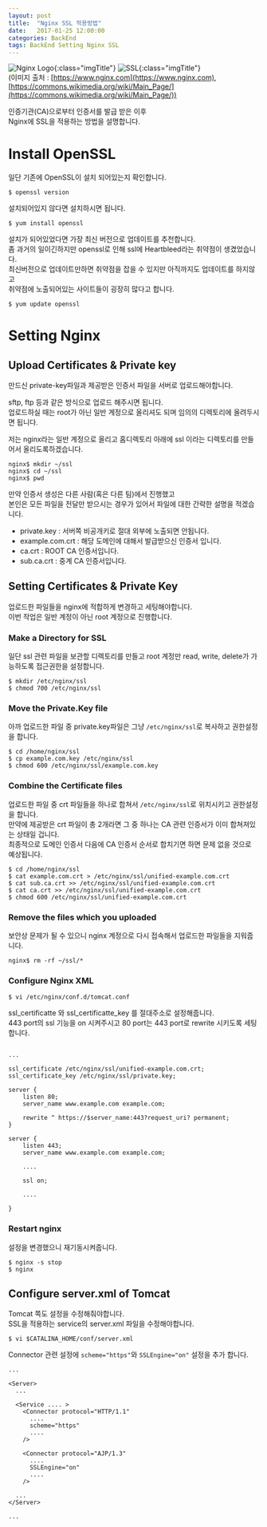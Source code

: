 ```yaml
---
layout: post
title:  "Nginx SSL 적용방법"
date:   2017-01-25 12:00:00
categories: BackEnd 
tags: BackEnd Setting Nginx SSL 
---
```



![Nginx Logo](https://cdn.wp.nginx.com/wp-content/uploads/2015/04/NGINX_logo_rgb-01.png){:class="imgTitle"}
![SSL](https://upload.wikimedia.org/wikipedia/commons/thumb/3/34/Ambox_padlock_green.svg/2000px-Ambox_padlock_green.svg.png){:class="imgTitle"}  
(이미지 출처 : [https://www.nginx.com](https://www.nginx.com), [https://commons.wikimedia.org/wiki/Main_Page/](https://commons.wikimedia.org/wiki/Main_Page/))  


인증기관(CA)으로부터 인증서를 발급 받은 이후  
Nginx에 SSL을 적용하는 방법을 설명합니다.  

<!--more-->

# Install OpenSSL

일단 기존에 OpenSSL이 설치 되어있는지 확인합니다.   

~~~terminal
$ openssl version
~~~

설치되어있지 않다면 설치하시면 됩니다.  

~~~terminal
$ yum install openssl
~~~

설치가 되어있었다면 가장 최신 버전으로 업데이트를 추천합니다.  
좀 과거의 일이긴하지만 openssl로 인해 ssl에 Heartbleed라는 취약점이 생겼었습니다.  
최신버전으로 업데이트만하면 취약점을 잡을 수 있지만 아직까지도 업데이트를 하지않고  
취약점에 노출되어있는 사이트들이 굉장히 많다고 합니다.  

~~~terminal
$ yum update openssl
~~~

# Setting Nginx

## Upload Certificates & Private key

만드신 private-key파일과 제공받은 인증서 파일을 서버로 업로드해야합니다.  

sftp, ftp 등과 같은 방식으로 업로드 해주시면 됩니다.  
업로드하실 때는 root가 아닌 일반 계정으로 올리셔도 되며 임의의 디렉토리에 올려두시면 됩니다.  

저는 nginx라는 일반 계정으로 올리고 홈디렉토리 아래에 ssl 이라는 디렉토리를 만들어서 올리도록하겠습니다.  

~~~terminal
nginx$ mkdir ~/ssl
nginx$ cd ~/ssl
nginx$ pwd
~~~

만약 인증서 생성은 다른 사람(혹은 다른 팀)에서 진행했고  
본인은 모든 파일을 전달만 받으시는 경우가 있어서 파일에 대한 간략한 설명을 적겠습니다.  

 - private.key : 서버쪽 비공개키로 절대 외부에 노출되면 안됩니다.  
 - example.com.crt : 해당 도메인에 대해서 발급받으신 인증서 입니다.  
 - ca.crt : ROOT CA 인증서입니다.  
 - sub.ca.crt : 중계 CA 인증서입니다.  

## Setting Certificates & Private Key 

업로드한 파일들을 nginx에 적합하게 변경하고 세팅해야합니다.  
이번 작업은 일반 계정이 아닌 root 계정으로 진행합니다.  

### Make a Directory for SSL

일단 ssl 관련 파일을 보관할 디렉토리를 만들고 
root 계정만 read, write, delete가 가능하도록 접근권한을 설정합니다.  

~~~terminal
$ mkdir /etc/nginx/ssl
$ chmod 700 /etc/nginx/ssl
~~~

### Move the Private.Key file 

아까 업로드한 파일 중 private.key파일은 그냥 ```/etc/nginx/ssl```로 복사하고 권한설정을 합니다.  

~~~terminal
$ cd /home/nginx/ssl
$ cp example.com.key /etc/nginx/ssl
$ chmod 600 /etc/nginx/ssl/example.com.key
~~~

### Combine the Certificate files  

업로드한 파일 중 crt 파일들을 하나로 합쳐서 ```/etc/nginx/ssl```로 위치시키고 권한설정을 합니다.  
만약에 제공받은 crt 파일이 총 2개라면 그 중 하나는 CA 관련 인증서가 이미 합쳐져있는 상태일 겁니다.  
최종적으로 도메인 인증서 다음에 CA 인증서 순서로 합치기면 하면 문제 없을 것으로 예상됩니다.  

~~~terminal
$ cd /home/nginx/ssl
$ cat example.com.crt > /etc/nginx/ssl/unified-example.com.crt 
$ cat sub.ca.crt >> /etc/nginx/ssl/unified-example.com.crt 
$ cat ca.crt >> /etc/nginx/ssl/unified-example.com.crt 
$ chmod 600 /etc/nginx/ssl/unified-example.com.crt
~~~

### Remove the files which you uploaded

보안상 문제가 될 수 있으니 nginx 계정으로 다시 접속해서 업로드한 파일들을 지워줍니다.  

~~~terminal
nginx$ rm -rf ~/ssl/*
~~~

<!--ads-->

### Configure Nginx XML

~~~terminal
$ vi /etc/nginx/conf.d/tomcat.conf
~~~

ssl_certificatte 와 ssl_certificatte_key 를 절대주소로 설정해줍니다.  
443 port의 ssl 기능을 on 시켜주시고 80 port는 443 port로 rewrite 시키도록 세팅합니다.    

~~~vim

...

ssl_certificate /etc/nginx/ssl/unified-example.com.crt;
ssl_certificate_key /etc/nginx/ssl/private.key;

server {
    listen 80;
    server_name www.example.com example.com;
    
    rewrite ^ https://$server_name:443?request_uri? permanent;
}

server {
    listen 443;
    server_name www.example.com example.com;
    
    ....
    
    ssl on;
    
    ....
    
}
~~~

### Restart nginx

설정을 변경했으니 재기동시켜줍니다.  

~~~terminal
$ nginx -s stop
$ nginx 
~~~

## Configure server.xml of Tomcat

Tomcat 쪽도 설정을 수정해줘야합니다.  
SSL을 적용하는 service의 server.xml 파일을 수정해야합니다.  

~~~terminal
$ vi $CATALINA_HOME/conf/server.xml
~~~

Connector 관련 설정에 ```scheme="https"```와 ```SSLEngine="on"``` 설정을 추가 합니다. 

~~~vim
...

<Server>
  ...
  
  <Service .... >
    <Connector protocol="HTTP/1.1"
      ....
      scheme="https"
      ....
    />
  
    <Connector protocol="AJP/1.3"
      ....
      SSLEngine="on"
      ....
    />
  
  ...
</Server>

...
~~~

